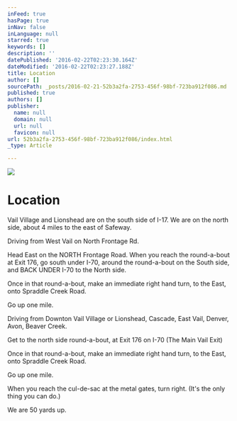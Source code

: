 ```yaml
---
inFeed: true
hasPage: true
inNav: false
inLanguage: null
starred: true
keywords: []
description: ''
datePublished: '2016-02-22T02:23:30.164Z'
dateModified: '2016-02-22T02:23:27.188Z'
title: Location
author: []
sourcePath: _posts/2016-02-21-52b3a2fa-2753-456f-98bf-723ba912f086.md
published: true
authors: []
publisher:
  name: null
  domain: null
  url: null
  favicon: null
url: 52b3a2fa-2753-456f-98bf-723ba912f086/index.html
_type: Article

---
```

![](https://the-grid-user-content.s3-us-west-2.amazonaws.com/369f9d80-ec95-41f9-b403-46e3f079e4a1.jpg)

# Location

Vail Village and Lionshead are on the south side of I-17\.  We are on the north side, about 4 miles to the east of Safeway.  

Driving from West Vail on North Frontage Rd.

Head East on the NORTH Frontage Road.  When you reach the round-a-bout at Exit 176, go south under I-70, around the round-a-bout on the South side, and BACK UNDER I-70 to the North side.  

Once in that round-a-bout, make an immediate right hand turn, to the East, onto Spraddle Creek Road.

Go up one mile.

Driving from Downton Vail Village or Lionshead, Cascade, East Vail, Denver, Avon, Beaver Creek.  

Get to the north side round-a-bout, at Exit 176 on I-70 (The Main Vail Exit)

Once in that round-a-bout, make an immediate right hand turn, to the East, onto Spraddle Creek Road.

Go up one mile.

When you reach the cul-de-sac at the metal gates, turn right.  (It's the only thing you can do.)

We are 50 yards up.